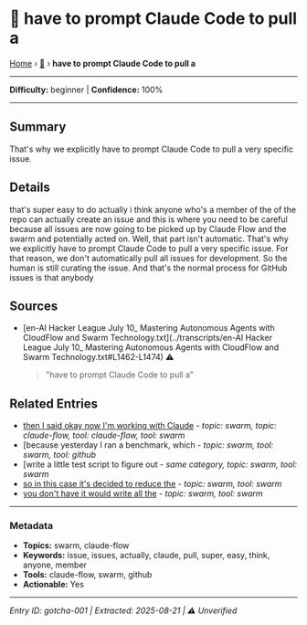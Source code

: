 # 🚨 have to prompt Claude Code to pull a

[Home](../index.md) › [🚨](./) › **have to prompt Claude Code to pull a**

---

**Difficulty:** beginner | **Confidence:** 100%

---


## Summary
That's why we explicitly
have to prompt Claude Code to pull a
very specific issue.

## Details
that's super easy to do actually i think anyone
who's a member of the of the repo can
actually create an issue and this is where you
need to be careful because all issues are now
going to be picked up by Claude Flow and the
swarm and potentially acted on. Well, that
part isn't automatic. That's why we explicitly
have to prompt Claude Code to pull a
very specific issue. For that reason, we
don't automatically pull all issues
for development. So the human is still
curating the issue. And that's the normal
process for GitHub issues is that anybody





## Sources
- [en-AI Hacker League July 10_ Mastering Autonomous Agents with CloudFlow and Swarm Technology.txt](../transcripts/en-AI Hacker League July 10_ Mastering Autonomous Agents with CloudFlow and Swarm Technology.txt#L1462-L1474) ⚠️
  > "have to prompt Claude Code to pull a"

## Related Entries

- [then I said okay now I'm working with Claude](../how-to/howTo-017.md) - *topic: swarm, topic: claude-flow, tool: claude-flow, tool: swarm*
- [because yesterday I ran a benchmark, which [](../qa/qa-001.md) - *topic: swarm, tool: swarm, tool: github*
- [write a little test script to figure out [](../gotchas/gotcha-002.md) - *same category, topic: swarm, tool: swarm*
- [so in this case it's decided to reduce the](../how-to/howTo-002.md) - *topic: swarm, tool: swarm*
- [you don't have it would write all the](../how-to/howTo-006.md) - *topic: swarm, tool: swarm*


---

### Metadata
- **Topics:** swarm, claude-flow
- **Keywords:** issue, issues, actually, claude, pull, super, easy, think, anyone, member
- **Tools:** claude-flow, swarm, github
- **Actionable:** Yes

---

*Entry ID: gotcha-001 | Extracted: 2025-08-21 | ⚠️ Unverified*
